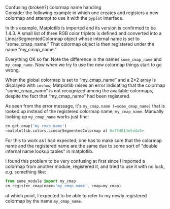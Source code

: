 Confusing (broken?) colormap name handling  
Consider the following example in which one creates and registers a new colormap and attempt to use it with the `pyplot` interface.

In this example, Matplotlib is imported and its version is confirmed to be 1.4.3. A small list of three RGB color triplets is defined and converted into a LinearSegmentedColormap object whose internal name is set to “some_cmap_name.” That colormap object is then registered under the name “my_cmap_name.”

Everything OK so far. Note the difference in the names `some_cmap_name` and `my_cmap_name`. Now when we try to use the new colormap things start to go wrong.

When the global colormap is set to “my_cmap_name” and a 2×2 array is displayed with `imshow`, Matplotlib raises an error indicating that the colormap “some_cmap_name” is not recognized among the available colormaps, despite the fact that “my_cmap_name” had been registered.

As seen from the error message, it's `my_cmap.name (=some_cmap_name)` that is looked up instead of the registered colormap name, `my_cmap_name`. Manually looking up `my_cmap_name` works just fine:

``` python
cm.get_cmap('my_cmap_name')
<matplotlib.colors.LinearSegmentedColormap at 0x7f4813e5dda0>
```

For this to work as I had expected, one has to make sure that the colormap name and the registered name are the same due to some sort of "double internal name lookup tables" in matplotlib.

I found this problem to be very confusing at first since I imported a colormap from another module, registered it, and tried to use it with no luck, e.g. something like:

``` python
from some_module import my_cmap
cm.register_cmap(name='my_cmap_name', cmap=my_cmap)
```

at which point, I expected to be able to refer to my newly registered colormap by the name `my_cmap_name`.